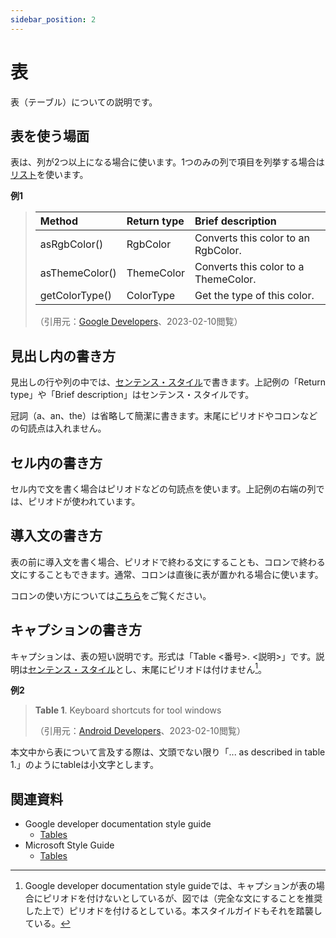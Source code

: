 ```yaml
---
sidebar_position: 2
---
```


# 表

表（テーブル）についての説明です。

## 表を使う場面

表は、列が2つ以上になる場合に使います。1つのみの列で項目を列挙する場合は[リスト](list.md)を使います。

**例1**

> |Method|Return type|Brief description|
> |:-|:-|:-|
> |asRgbColor()|RgbColor|Converts this color to an RgbColor.|
> |asThemeColor()|ThemeColor|Converts this color to a ThemeColor.|
> |getColorType()|ColorType|Get the type of this color.|
> 
> （引用元：[Google Developers](https://developers.google.com/apps-script/reference/spreadsheet/color)、2023-02-10閲覧）

## 見出し内の書き方

見出しの行や列の中では、[センテンス・スタイル](title-heading.md)で書きます。上記例の「Return type」や「Brief description」はセンテンス・スタイルです。

冠詞（a、an、the）は省略して簡潔に書きます。末尾にピリオドやコロンなどの句読点は入れません。

## セル内の書き方

セル内で文を書く場合はピリオドなどの句読点を使います。上記例の右端の列では、ピリオドが使われています。

## 導入文の書き方

表の前に導入文を書く場合、ピリオドで終わる文にすることも、コロンで終わる文にすることもできます。通常、コロンは直後に表が置かれる場合に使います。

コロンの使い方については[こちら](../punctuation-symbol/colon.md)をご覧ください。

## キャプションの書き方

キャプションは、表の短い説明です。形式は「Table <番号>. <説明>」です。説明は[センテンス・スタイル](title-heading.md)とし、末尾にピリオドは付けません[^1]。

**例2**

> **Table 1**. Keyboard shortcuts for tool windows 
> 
> （引用元：[Android Developers](https://developer.android.com/studio/intro)、2023-02-10閲覧）

本文中から表について言及する際は、文頭でない限り「... as described in table 1.」のようにtableは小文字とします。

[^1]: Google developer documentation style guideでは、キャプションが表の場合にピリオドを付けないとしているが、図では（完全な文にすることを推奨した上で）ピリオドを付けるとしている。本スタイルガイドもそれを踏襲している。

## 関連資料

- Google developer documentation style guide
    - [Tables](https://developers.google.com/style/tables)
- Microsoft Style Guide
    - [Tables](https://learn.microsoft.com/en-us/style-guide/scannable-content/tables)
